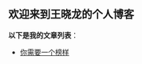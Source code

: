 ## 欢迎来到王晓龙的个人博客

**以下是我的文章列表**：

* [你需要一个榜样](https://github.com/shengdaomoluo/shengdaomoluo.github.io/blob/master/%E4%BD%A0%E9%9C%80%E8%A6%81%E4%B8%80%E4%B8%AA%E6%A6%9C%E6%A0%B7%EF%BC%8C%E4%BD%86%E4%B8%8D%E8%A6%81%E6%88%90%E4%B8%BA%E4%BB%96%E7%9A%84%E6%A0%B7%E5%AD%90.md)
